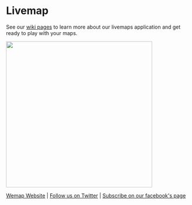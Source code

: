 # Livemap

See our [wiki pages](https://github.com/wemap/welcome/wiki) to learn more about our livemaps application and get ready to play with your maps.

<img src="https://github.com/wemap/welcome/blob/master/img/wemap_logo-400x400.jpg" width="400" height="400" />

[Wemap Website](https://getwemap.com/?lang=en) | [Follow us on Twitter](https://twitter.com/getwemap) | [Subscribe on our facebook's page](https://www.facebook.com/getwemap/)

